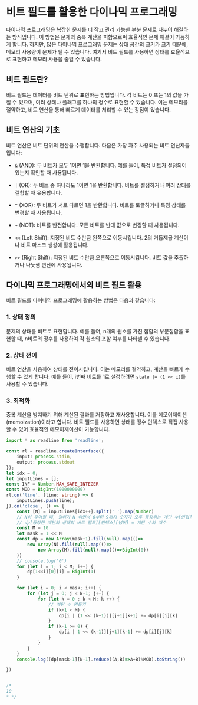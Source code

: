 # 비트 필드를 활용한 다이나믹 프로그래밍

다이나믹 프로그래밍은 복잡한 문제를 더 작고 관리 가능한 부분 문제로 나누어 해결하는 방식입니다. 이 방법은 문제의 중복 계산을 피함으로써 효율적인 문제 해결이 가능하게 합니다. 하지만, 많은 다이나믹 프로그래밍 문제는 상태 공간의 크기가 크기 때문에, 메모리 사용량이 문제가 될 수 있습니다. 여기서 비트 필드를 사용하면 상태를 효율적으로 표현하고 메모리 사용을 줄일 수 있습니다.

## 비트 필드란?

비트 필드는 데이터를 비트 단위로 표현하는 방법입니다. 각 비트는 0 또는 1의 값을 가질 수 있으며, 여러 상태나 플래그를 하나의 정수로 표현할 수 있습니다. 이는 메모리를 절약하고, 비트 연산을 통해 빠르게 데이터를 처리할 수 있는 장점이 있습니다.

## 비트 연산의 기초

비트 연산은 비트 단위의 연산을 수행합니다. 다음은 가장 자주 사용되는 비트 연산자들입니다:

* `&` (AND): 두 비트가 모두 1이면 1을 반환합니다. 예를 들어, 특정 비트가 설정되어 있는지 확인할 때 사용됩니다.

* `|` (OR): 두 비트 중 하나라도 1이면 1을 반환합니다. 비트를 설정하거나 여러 상태를 결합할 때 유용합니다.

* `^` (XOR): 두 비트가 서로 다르면 1을 반환합니다. 비트를 토글하거나 특정 상태를 변경할 때 사용됩니다.

* `~` (NOT): 비트를 반전합니다. 모든 비트를 반대 값으로 변경할 때 사용됩니다.

* `<<` (Left Shift): 지정된 비트 수만큼 왼쪽으로 이동시킵니다. 2의 거듭제곱 계산이나 비트 마스크 생성에 활용됩니다.

* `>>` (Right Shift): 지정된 비트 수만큼 오른쪽으로 이동시킵니다. 비트 값을 추출하거나 나눗셈 연산에 사용됩니다.

## 다이나믹 프로그래밍에서의 비트 필드 활용

비트 필드를 다이나믹 프로그래밍에 활용하는 방법은 다음과 같습니다:

### 1. 상태 정의

문제의 상태를 비트로 표현합니다. 예를 들어, n개의 원소를 가진 집합의 부분집합을 표현할 때, n비트의 정수를 사용하여 각 원소의 포함 여부를 나타낼 수 있습니다.

### 2. 상태 전이

비트 연산을 사용하여 상태를 전이시킵니다. 이는 메모리를 절약하고, 계산을 빠르게 수행할 수 있게 합니다. 예를 들어, i번째 비트를 1로 설정하려면 `state |= (1 << i)`를 사용할 수 있습니다.

### 3. 최적화

중복 계산을 방지하기 위해 계산된 결과를 저장하고 재사용합니다. 이를 메모이제이션(memoization)이라고 합니다. 비트 필드를 사용하면 상태를 정수 인덱스로 직접 사용할 수 있어 효율적인 메모이제이션이 가능합니다.

```ts
import * as readline from 'readline';

const rl = readline.createInterface({
    input: process.stdin,
    output: process.stdout
});
let idx = 0;
let inputLines = [];
const INF = Number.MAX_SAFE_INTEGER
const MOD = BigInt(1000000000)
rl.on('line', (line: string) => {
    inputLines.push(line);
}).on('close', () => {
    const [N] = inputLines[idx++].split(' ').map(Number)
    // N이 주어질 때, 길이가 N 이면서 0부터 9까지 숫자가 모두 등장하는 계단 수[인접한 모든 자리의 차이가 1인 수]가 총 몇개 있는가 ?
    // dp[등장한 계단의 상태의 비트 필드][인덱스][넘버] = 계단 수의 개수
    const M = 10
    let mask = 1 << M
    const dp = new Array(mask+1).fill(null).map(()=>
        new Array(N).fill(null).map(()=>
            new Array(M).fill(null).map(()=>BigInt(0))
    ))
    // console.log('0')
    for (let i = 1; i < M; i++) {
        dp[1<<i][0][i] = BigInt(1)
    }

    for (let i = 0; i < mask; i++) {
        for (let j = 0; j < N-1; j++) {
            for (let k = 0 ; k < M; k ++) {
                // 계단 수 만들기
                if (k+1 < M) {
                    dp[i | (1 << (k+1))][j+1][k+1] += dp[i][j][k]
                }
                if (k-1 >= 0) {
                    dp[i | 1 << (k-1)][j+1][k-1] += dp[i][j][k]
                }
            }
        }
    }
    console.log((dp[mask-1][N-1].reduce((A,B)=>A+B)%MOD).toString())

})


/*
10
* */
```